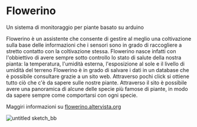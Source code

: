# Flowerino
 Un sistema di monitoraggio per piante basato su arduino

Flowerino è un assistente che consente di gestire al meglio una coltivazione sulla base delle informazioni che i sensori sono in grado di raccogliere a stretto contatto con la coltivazione stessa. Flowerino nasce infatti con l'obbiettivo di avere sempre sotto controllo lo stato di salute della nostra pianta: la temperatura, l'umidità esterna, l'esposizione al sole e il livello di umidità del terreno Flowerino è in grado di salvare i dati in un database che è possibile consultare grazie a un sito web. Attraverso pochi click si ottiene tutto ciò che c'è da sapere sulle nostre piante. Attraverso il sito è possibile avere una panoramica di alcune delle specie più famose di piante, in modo da sapere sempre come comportarsi con ogni specie.

Maggiri informazioni su [flowerino.altervista.org](https://flowerino.altervista.org/)

![untitled sketch_bb](https://user-images.githubusercontent.com/16023697/40877196-f247ad6e-667c-11e8-993a-463293c5f0fe.jpg)
